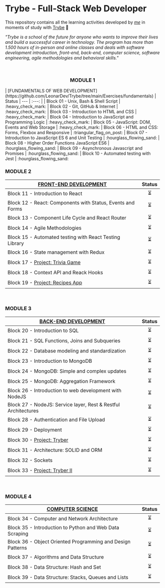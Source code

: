 # Trybe - Full-Stack Web Developer

This repository contains all the learning activities developed by _[me](https://www.linkedin.com/in/leonardomajevski/)_ in moments of study with [Trybe](https://www.betrybe.com/) :rocket:

_"Trybe is a school of the future for anyone who wants to improve their lives and build a successful career in technology.
The program has more than 1.500 hours of in-person and online classes and deals with software development introduction, front-end, back-end, computer science, software engineering, agile methodologies and behavioral skills."_

<br>

<h3 align=center>MODULE 1</h3>
| [FUNDAMENTALS OF WEB DEVELOPMENT](https://github.com/LeonarDev/Trybe/tree/main/Exercises/fundamentals) | Status
| --- | :---: |
| Block 01 - Unix, Bash & Shell Script | :heavy_check_mark:
| Block 02 - Git, GitHub & Internet	| :heavy_check_mark:
| Block 03 - Introduction to HTML and CSS	 | :heavy_check_mark:
| Block 04 - Introduction to JavaScript and Programming Logic	 | :heavy_check_mark:
| Block 05 - JavaScript: DOM, Events and Web Storage	 | :heavy_check_mark:
| Block 06 - HTML and CSS: Forms, Flexbox and Responsive	| :triangular_flag_on_post:
| Block 07 - Introduction to JavaScript ES 6 and Unit Testing | :hourglass_flowing_sand:
| Block 08 - Higher Order Functions JavaScript ES6 | :hourglass_flowing_sand:
| Block 09 - Asynchronous Javascript and Promises | :hourglass_flowing_sand:
| Block 10 - Automated testing with Jest | :hourglass_flowing_sand:

<br>

### MODULE 2
| [FRONT-END DEVELOPMENT](https://github.com/LeonarDev/Trybe/tree/main/Exercises/front-end) | Status
| --- | :---: |
| Block 11 - Introduction to React | :hourglass_flowing_sand:
| Block 12 - React: Components with Status, Events and Forms	| :hourglass_flowing_sand:
| Block 13 - Component Life Cycle and React Router | :hourglass_flowing_sand:
| Block 14 - Agile Methodologies	| :hourglass_flowing_sand:
| Block 15 - Automated testing with React Testing Library	| :hourglass_flowing_sand:
| Block 16 - State management with Redux	| :hourglass_flowing_sand:
| Block 17 - [Project: Trivia Game]() | :hourglass_flowing_sand:
| Block 18 - Context API and Reack Hooks | :hourglass_flowing_sand:
| Block 19 - [Project: Recipes App]() | :hourglass_flowing_sand:

<br>

### MODULE 3
| [BACK-END DEVELOPMENT](https://github.com/LeonarDev/Trybe/tree/main/Exercises/back-end) | Status
| --- | :---: |
| Block 20 - Introduction to SQL | :hourglass_flowing_sand:
| Block 21 - SQL Functions, Joins and Subqueries	| :hourglass_flowing_sand:
| Block 22 - Database modeling and standardization | :hourglass_flowing_sand:
| Block 23 - Introduction to MongoDB	| :hourglass_flowing_sand:
| Block 24 - MongoDB: Simple and complex updates	| :hourglass_flowing_sand:
| Block 25 - MongoDB: Aggregation Framework	| :hourglass_flowing_sand:
| Block 26 - Introduction to web development with NodeJS | :hourglass_flowing_sand:
| Block 27 - NodeJS: Service layer, Rest & Restful Architectures | :hourglass_flowing_sand:
| Block 28 - Authentication and File Upload | :hourglass_flowing_sand:
| Block 29 - Deployment | :hourglass_flowing_sand:
| Block 30 - [Project: Tryber]() | :hourglass_flowing_sand:
| Block 31 - Architecture: SOLID and ORM | :hourglass_flowing_sand:
| Block 32 - Sockets | :hourglass_flowing_sand:
| Block 33 - [Project: Tryber II]() | :hourglass_flowing_sand:

<br>

### MODULE 4
| [COMPUTER SCIENCE](https://github.com/LeonarDev/Trybe/tree/main/Exercises/computer-science) | Status
| --- | :---: |
| Block 34 - Computer and Network Architecture | :hourglass_flowing_sand:
| Block 35 - Introduction to Python and Web Data Scraping	| :hourglass_flowing_sand:
| Block 36 - Object Oriented Programming and Design Patterns | :hourglass_flowing_sand:
| Block 37 - Algorithms and Data Structure	| :hourglass_flowing_sand:
| Block 38 - Data Structure: Hash and Set	| :hourglass_flowing_sand:
| Block 39 - Data Structure: Stacks, Queues and Lists	| :hourglass_flowing_sand:
